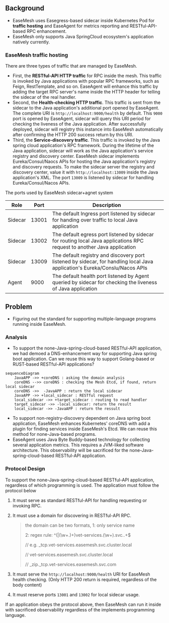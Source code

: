 ## Background

* EaseMesh uses Easegress-based sidecar inside Kubernetes Pod for **traffic hosting** and  EaseAgent for metrics reporting and RESTful-API-based RPC enhancement. 
* EaseMesh only supports Java SpringCloud ecosystem's application natively currently.

### EaseMesh traffic hosting

There are three types of traffic that are managed by EaseMesh. 

* First, the **RESTful-API HTTP traffic** for RPC inside the mesh. This traffic is invoked by Java applications with popular RPC frameworks, such as Feign, RestTemplate, and so on. EaseAgent will enhance this traffic by adding the target RPC server's name inside the HTTP header for telling the sidecar of the real handler.
* Second, the **Health-checking HTTP traffic**. This traffic is sent from the sidecar to the Java application's additional port opened by EaseAgent.  The complete URI is `http://localhost:9000/health` by default. This `9000` port is opened by EaseAgent, sidecar will query this URI period for checking the liveness of the Java application. After successfully deployed, sidecar will registry this instance into EaseMesh automatically after confirming the HTTP 200 success return by this URI.
* Third, the **Service-discovery traffic**. This traffic is invoked by the Java spring cloud application's RPC framework. During the lifetime of the Java application, sidecar will work as the Java application's service registry and discovery center. EaseMesh sidecar implements Eureka/Consul/Naocs APIs for hosting the Java application's registry and discovery requests. To make the sidecar server the registry and discovery center, value it with `http://localhost:13009` inside the Java application's  XML. The port `13009` is listened by sidecar for handling Eureka/Consul/Nacos APIs. 

The ports used by EaseMesh sidecar+agnet system

| Role    | Port  | Description                                                  |
| ------- | ----- | ------------------------------------------------------------ |
| Sidecar | 13001 | The default Ingress port listened by sidecar for handing over traffic to local Java application |
| Sidecar | 13002 | The default egress port listened by sidecar for routing local Java applications RPC request to another Java application |
| Sidecar | 13009 | The default registry and discovery port listened by sidecar, for handling local Java application's Eureka/Conslu/Nacos APIs |
| Agent   | 9000  | The default health port listened by Agent queried by sidecar for checking the liveness of Java application |



## Problem

* Figuring out the standard for supporting multiple-language programs running inside EaseMesh.

### Analysis

* To support the none-Java-spring-cloud-based RESTful-API application, we had demoed a DNS-enhancement way for supporting Java spring boot application. Can we reuse this way to support Golang-based or RUST-based  RESTful-API applications? 

``` mermaid
sequenceDiagram
    JavaAPP ->> +coreDNS : asking the domain analysis
    coreDNS -->> coreDNS : checking the Mesh Etcd, if found, return local sidecar
    coreDNS ->>  -JavaAPP : return the local sidecar
    JavaAPP ->> +local_sidecar : RESTful request
    local_sidecar ->> +target_sidecar : routing to read handler
    target_sidecar ->> -local_sidecar: return the result
    local_sidecar ->> -JavaAPP : return the ressult

```

* To support non-registry-discovery dependent on Java spring boot application, EaseMesh enhances Kubernetes' coreDNS with add a plugin for finding services inside EaseMesh's Etcd. We can reuse this method for none-Java-based programs. 
* EaseAgent uses Java Byte Buddy-based technology for collecting several application metrics. This requires a JVM-liked software architecture. This observability will be sacrificed for the none-Java-spring-cloud-based RESTful-API application.

### Protocol Design

To support the none-Java-spring-cloud-based RESTful-API application, regardless of which programming is used. The application must follow the protocol below

1. It must serve as standard RESTful-API for handling requesting or invoking RPC. 

2. It must use a domain for discovering in RESTful-API RPC.

   > the domain can be two formats,
   > 1: only service name
   >
   > 2: regex rule:  ^(|(\w+\.)+)vet-services\.(\w+)\.svc\..+$
   >
   > //  e.g.  _tcp.vet-services.easemesh.svc.cluster.local
   >
   > //          vet-services.easemesh.svc.cluster.local
   >
   > //          _zip._tcp.vet-services.easemesh.svc.com

3. It must serve the `http://localhost:9000/health` URI for EaseMesh health checking. (Only HTTP 200 return is required, regardless of the body content)

4. It must reserve ports `13001` and `13002` for local sidecar usage. 

If an application obeys the protocol above, then EaseMesh can run it inside with sacrificed observability regardless of the implements programming language.